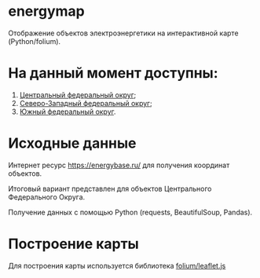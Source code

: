 # energymap
Отображение объектов электроэнергетики на интерактивной карте (Python/folium).
# На данный момент доступны:
1) [Центральный федеральный округ](https://github.com/Mal-lab/energymap/blob/main/%D0%A6%D0%A4%D0%9E/%D0%A6%D0%A4%D0%9E.html);
2) [Северо-Западный федеральный округ](https://github.com/Mal-lab/energymap/blob/main/%D0%A1%D0%97%D0%A4%D0%9E/%D0%A1%D0%97%D0%A4%D0%9E.html);
3) [Южный федеральный округ](https://github.com/Mal-lab/energymap/blob/main/%D0%AE%D0%A4%D0%9E/%D0%AE%D0%A4%D0%9E.html).

# Исходные данные
Интернет ресурс https://energybase.ru/ для получения координат объектов.

Итоговый вариант представлен для объектов Центрального Федерального Округа.

Получение данных с помощью Python (requests, BeautifulSoup, Pandas).

# Построение карты
Для построения карты используется библиотека [folium/leaflet.js](https://github.com/python-visualization/folium)


